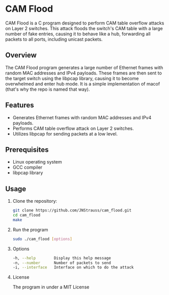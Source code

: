 # CAM Flood

CAM Flood is a C program designed to perform CAM table overflow attacks on Layer 2 switches. This attack floods the switch's CAM table with a large number of fake entries, causing it to behave like a hub, forwarding all packets to all ports, including unicast packets.

## Overview

The CAM Flood program generates a large number of Ethernet frames with random MAC addresses and IPv4 payloads. These frames are then sent to the target switch using the libpcap library, causing it to become overwhelmed and enter hub mode.
It is a simple implementation of macof (that's why the repo is named that way).

## Features

- Generates Ethernet frames with random MAC addresses and IPv4 payloads.
- Performs CAM table overflow attack on Layer 2 switches.
- Utilizes libpcap for sending packets at a low level.

## Prerequisites

- Linux operating system
- GCC compiler
- libpcap library

## Usage

1. Clone the repository:

   ```bash
   git clone https://github.com/JNStrauss/cam_flood.git
   cd cam_flood
   make
   ```

2. Run the program
   ```bash
   sudo ./cam_flood [options]
   ```
3. Options
   ```bash
   -h, --help        Display this help message
   -n, --number      Number of packets to send
   -i, --interface   Interface on which to do the attack
   ```

4. License
   
   The program in under a MIT License
